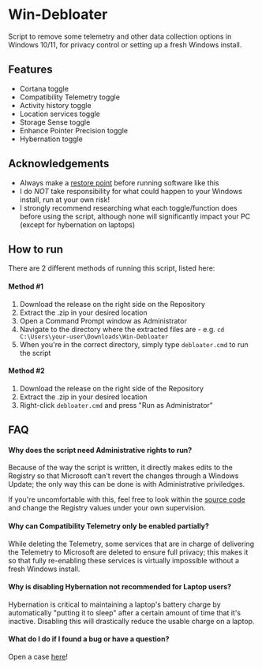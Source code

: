 
# Win-Debloater

Script to remove some telemetry and other data collection options in Windows 10/11, for privacy control or setting up a fresh Windows install.

## Features

- Cortana toggle
- Compatibility Telemetry toggle
- Activity history toggle
- Location services toggle
- Storage Sense toggle
- Enhance Pointer Precision toggle
- Hybernation toggle


## Acknowledgements

 - Always make a [restore point](https://answers.microsoft.com/en-us/windows/forum/all/discussion-how-to-create-a-system-restore-point/91aada34-ae98-4007-a19b-15ce6edb41bd) before running software like this
 - I do *NOT* take responsibility for what could happen to your Windows install, run at your own risk!
 - I strongly recommend researching what each toggle/function does before using the script, although none will significantly impact your PC (except for hybernation on laptops)


## How to run

There are 2 different methods of running this script, listed here:

#### Method #1

 1. Download the release on the right side on the Repository
 2. Extract the .zip in your desired location
 3. Open a Command Prompt window as Administrator
 4. Navigate to the directory where the extracted files are - e.g. `cd C:\Users\your-user\Downloads\Win-Debloater`
 5. When you're in the correct directory, simply type `debloater.cmd` to run the script


#### Method #2

 1. Download the release on the right side of the Repository
 2. Extract the .zip in your desired location
 3. Right-click `debloater.cmd` and press "Run as Administrator"


## FAQ

#### Why does the script need Administrative rights to run?

Because of the way the script is written, it directly makes edits to the Registry so that Microsoft can't revert the changes through a Windows Update; the only way this can be done is with Administrative priviledges.

If you're uncomfortable with this, feel free to look within the [source code](https://github.com/Apoc101/Win-Debloater/blob/main/debloater.cmd) and change the Registry values under your own supervision.

#### Why can Compatibility Telemetry only be enabled partially?

While deleting the Telemetry, some services that are in charge of delivering the Telemetry to Microsoft are deleted to ensure full privacy; this makes it so that fully re-enabling these services is virtually impossible without a fresh Windows install.

#### Why is disabling Hybernation not recommended for Laptop users?

Hybernation is critical to maintaining a laptop's battery charge by automatically "putting it to sleep" after a certain amount of time that it's inactive. Disabling this will drastically reduce the usable charge on a laptop.

#### What do I do if I found a bug or have a question?

Open a case [here](https://github.com/Apoc101/Win-Debloater/issues)!